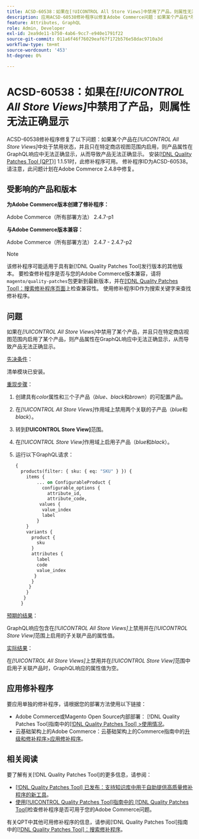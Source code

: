 ```yaml
---
title: ACSD-60538：如果在[!UICONTROL All Store Views]中禁用了产品，则属性无法正确显示
description: 应用ACSD-60538修补程序以修复Adobe Commerce问题：如果某个产品在*所有商店视图*中处于禁用状态，并且只在特定商店视图范围内处于启用状态，则产品属性在GraphQL响应中无法正确显示，从而导致产品无法正确显示。
feature: Attributes, GraphQL
role: Admin, Developer
exl-id: 2ea9de11-b750-4ab6-9cc7-e940e1791f22
source-git-commit: 011a6f46f76029eaf67f172b576e58dac9710a3d
workflow-type: tm+mt
source-wordcount: '453'
ht-degree: 0%

---
```


# ACSD-60538：如果在&#x200B;*[!UICONTROL All Store Views]*&#x200B;中禁用了产品，则属性无法正确显示

ACSD-60538修补程序修复了以下问题：如果某个产品在&#x200B;*[!UICONTROL All Store Views]*&#x200B;中处于禁用状态，并且只在特定商店视图范围内启用，则产品属性在GraphQL响应中无法正确显示，从而导致产品无法正确显示。 安装[[!DNL Quality Patches Tool (QPT)]](https://experienceleague.adobe.com/zh-hans/docs/commerce-operations/tools/quality-patches-tool/quality-patches-tool-to-self-serve-quality-patches) 1.1.51时，此修补程序可用。 修补程序ID为ACSD-60538。 请注意，此问题计划在Adobe Commerce 2.4.8中修复。

## 受影响的产品和版本

**为Adobe Commerce版本创建了修补程序：**

Adobe Commerce（所有部署方法） 2.4.7-p1

**与Adobe Commerce版本兼容：**

Adobe Commerce（所有部署方法） 2.4.7 - 2.4.7-p2

>[!NOTE]
>
>该修补程序可能适用于具有新[!DNL Quality Patches Tool]发行版本的其他版本。 要检查修补程序是否与您的Adobe Commerce版本兼容，请将`magento/quality-patches`包更新到最新版本，并在[[!DNL Quality Patches Tool]：搜索修补程序页面](https://experienceleague.adobe.com/tools/commerce-quality-patches/index.html?lang=zh-Hans)上检查兼容性。 使用修补程序ID作为搜索关键字来查找修补程序。

## 问题

如果在&#x200B;*[!UICONTROL All Store Views]*&#x200B;中禁用了某个产品，并且只在特定商店视图范围内启用了某个产品，则产品属性在GraphQL响应中无法正确显示，从而导致产品无法正确显示。

<u>先决条件</u>：

清单模块已安装。

<u>重现步骤</u>：

1. 创建具有&#x200B;*color*&#x200B;属性和三个子产品（*blue*、*black*&#x200B;和&#x200B;*brown*）的可配置产品。
1. 在&#x200B;*[!UICONTROL All Store Views]*&#x200B;作用域上禁用两个关联的子产品（*blue*&#x200B;和&#x200B;*black*）。
1. 转到&#x200B;**[!UICONTROL Store View]**&#x200B;范围。
1. 在&#x200B;*[!UICONTROL Store View]*&#x200B;作用域上启用子产品（*blue*&#x200B;和&#x200B;*black*）。
1. 运行以下GraphQL请求：

   ```GraphQL
   {
     products(filter: { sku: { eq: "SKU" } }) {
       items {
           ... on ConfigurableProduct {
             configurable_options {
               attribute_id,
               attribute_code,
            values {
             value_index
             label
           }
       }
       variants {
         product {
           sku
         }
         attributes {
           label
           code
           value_index
          }
         }
        }
       }
      }
     }  
   ```

<u>预期的结果</u>：

GraphQL响应包含在&#x200B;*[!UICONTROL All Store Views]*&#x200B;上禁用并在&#x200B;*[!UICONTROL Store View]*&#x200B;范围上启用的子关联产品的属性值。

<u>实际结果</u>：

在&#x200B;*[!UICONTROL All Store Views]*&#x200B;上禁用并在&#x200B;*[!UICONTROL Store View]*&#x200B;范围中启用子关联产品时，GraphQL响应的属性值为空。

## 应用修补程序

要应用单独的修补程序，请根据您的部署方法使用以下链接：

* Adobe Commerce或Magento Open Source内部部署： [!DNL Quality Patches Tool]指南中的[[!DNL Quality Patches Tool] >使用情况](/help/tools/quality-patches-tool/usage.md)。
* 云基础架构上的Adobe Commerce：云基础架构上的Commerce指南中的[升级和修补程序>应用修补程序](https://experienceleague.adobe.com/docs/commerce-cloud-service/user-guide/develop/upgrade/apply-patches.html?lang=zh-Hans)。

## 相关阅读

要了解有关[!DNL Quality Patches Tool]的更多信息，请参阅：

* [[!DNL Quality Patches Tool] 已发布：支持知识库中用于自助提供高质量修补程序的新工具](https://experienceleague.adobe.com/zh-hans/docs/commerce-operations/tools/quality-patches-tool/quality-patches-tool-to-self-serve-quality-patches)。
* [使用[!UICONTROL Quality Patches Tool]指南中的 [!DNL Quality Patches Tool]](/help/tools/quality-patches-tool/patches-available-in-qpt/check-patch-for-magento-issue-with-magento-quality-patches.md)检查修补程序是否可用于您的Adobe Commerce问题。


有关QPT中其他可用修补程序的信息，请参阅[!DNL Quality Patches Tool]指南中的[[!DNL Quality Patches Tool]：搜索修补程序](https://experienceleague.adobe.com/tools/commerce-quality-patches/index.html?lang=zh-Hans)。
